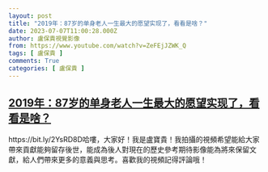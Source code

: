 ```yaml
---
layout: post
title: "2019年：87岁的单身老人一生最大的愿望实现了，看看是啥？"
date: 2023-07-07T11:00:28.000Z
author: 盧保貴視覺影像
from: https://www.youtube.com/watch?v=ZeFEjJZWK_Q
tags: [ 盧保貴 ]
comments: True
categories: [ 盧保貴 ]
---
```

<!--1688727628000-->
[2019年：87岁的单身老人一生最大的愿望实现了，看看是啥？](https://www.youtube.com/watch?v=ZeFEjJZWK_Q)
------

<div>
https://bit.ly/2YsRD8D哈嘍，大家好！我是盧寶貴！我拍攝的視頻希望能給大家帶來貢獻能夠留存後世，能成為後人對現在的歷史參考期待影像能為將來保留文獻，給人們帶來更多的意義與思考。喜歡我的視頻記得評論哦！
</div>
